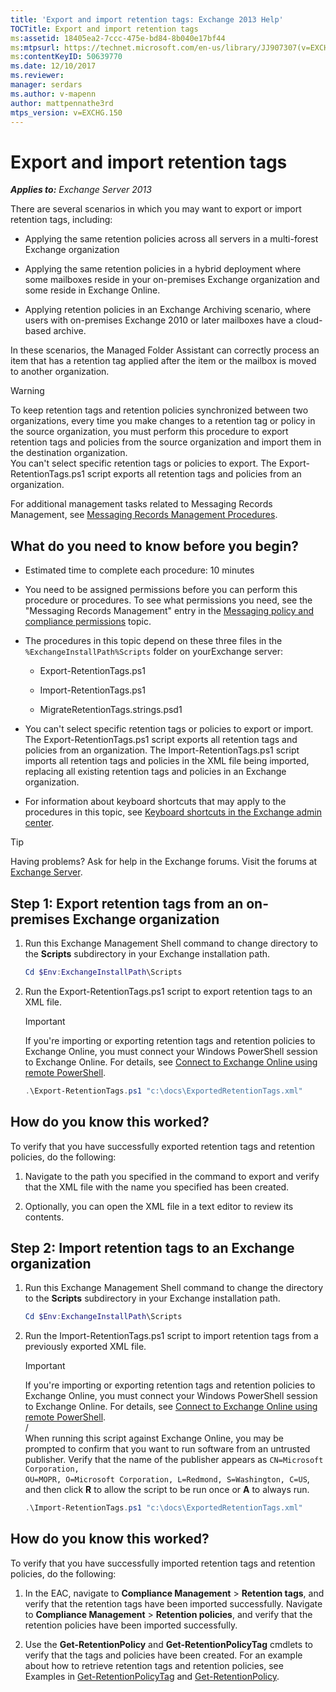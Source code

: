 ```yaml
---
title: 'Export and import retention tags: Exchange 2013 Help'
TOCTitle: Export and import retention tags
ms:assetid: 18405ea2-7ccc-475e-bd84-8b040e17bf44
ms:mtpsurl: https://technet.microsoft.com/en-us/library/JJ907307(v=EXCHG.150)
ms:contentKeyID: 50639770
ms.date: 12/10/2017
ms.reviewer: 
manager: serdars
ms.author: v-mapenn
author: mattpennathe3rd
mtps_version: v=EXCHG.150
---
```


# Export and import retention tags

_**Applies to:** Exchange Server 2013_

There are several scenarios in which you may want to export or import retention tags, including:

- Applying the same retention policies across all servers in a multi-forest Exchange organization

- Applying the same retention policies in a hybrid deployment where some mailboxes reside in your on-premises Exchange organization and some reside in Exchange Online.

- Applying retention policies in an Exchange Archiving scenario, where users with on-premises Exchange 2010 or later mailboxes have a cloud-based archive.

In these scenarios, the Managed Folder Assistant can correctly process an item that has a retention tag applied after the item or the mailbox is moved to another organization.

> [!WARNING]
> To keep retention tags and retention policies synchronized between two organizations, every time you make changes to a retention tag or policy in the source organization, you must perform this procedure to export retention tags and policies from the source organization and import them in the destination organization.<BR>You can't select specific retention tags or policies to export. The Export-RetentionTags.ps1 script exports all retention tags and policies from an organization.

For additional management tasks related to Messaging Records Management, see [Messaging Records Management Procedures](https://docs.microsoft.com/en-us/office365/securitycompliance/inactive-mailboxes-in-office-365).

## What do you need to know before you begin?

- Estimated time to complete each procedure: 10 minutes

- You need to be assigned permissions before you can perform this procedure or procedures. To see what permissions you need, see the "Messaging Records Management" entry in the [Messaging policy and compliance permissions](messaging-policy-and-compliance-permissions-exchange-2013-help.md) topic.

- The procedures in this topic depend on these three files in the `%ExchangeInstallPath%Scripts` folder on yourExchange server:

  - Export-RetentionTags.ps1

  - Import-RetentionTags.ps1

  - MigrateRetentionTags.strings.psd1

- You can't select specific retention tags or policies to export or import. The Export-RetentionTags.ps1 script exports all retention tags and policies from an organization. The Import-RetentionTags.ps1 script imports all retention tags and policies in the XML file being imported, replacing all existing retention tags and policies in an Exchange organization.

- For information about keyboard shortcuts that may apply to the procedures in this topic, see [Keyboard shortcuts in the Exchange admin center](keyboard-shortcuts-in-the-exchange-admin-center-2013-help.md).

> [!TIP]
> Having problems? Ask for help in the Exchange forums. Visit the forums at [Exchange Server](https://go.microsoft.com/fwlink/p/?linkid=60612).

## Step 1: Export retention tags from an on-premises Exchange organization

1. Run this Exchange Management Shell command to change directory to the **Scripts** subdirectory in your Exchange installation path.

   ```powershell
   Cd $Env:ExchangeInstallPath\Scripts
   ```

2. Run the Export-RetentionTags.ps1 script to export retention tags to an XML file.

   > [!IMPORTANT]
   > If you're importing or exporting retention tags and retention policies to Exchange Online, you must connect your Windows PowerShell session to Exchange Online. For details, see <A href="https://technet.microsoft.com/en-us/library/jj984289(v=exchg.150)">Connect to Exchange Online using remote PowerShell</A>.

   ```powershell
   .\Export-RetentionTags.ps1 "c:\docs\ExportedRetentionTags.xml"
   ```

## How do you know this worked?

To verify that you have successfully exported retention tags and retention policies, do the following:

1. Navigate to the path you specified in the command to export and verify that the XML file with the name you specified has been created.

2. Optionally, you can open the XML file in a text editor to review its contents.

## Step 2: Import retention tags to an Exchange organization

1. Run this Exchange Management Shell command to change the directory to the **Scripts** subdirectory in your Exchange installation path.

   ```powershell
   Cd $Env:ExchangeInstallPath\Scripts
   ```

2. Run the Import-RetentionTags.ps1 script to import retention tags from a previously exported XML file.

   > [!IMPORTANT]
   > If you're importing or exporting retention tags and retention policies to Exchange Online, you must connect your Windows PowerShell session to Exchange Online. For details, see <A href="https://technet.microsoft.com/en-us/library/jj984289(v=exchg.150)">Connect to Exchange Online using remote PowerShell</A>. <br>/<br/> When running this script against Exchange Online, you may be prompted to confirm that you want to run software from an untrusted publisher. Verify that the name of the publisher appears as <CODE>CN=Microsoft Corporation, OU=MOPR, O=Microsoft Corporation, L=Redmond, S=Washington, C=US</CODE>, and then click <STRONG>R</STRONG> to allow the script to be run once or <STRONG>A</STRONG> to always run.

   ```powershell
   .\Import-RetentionTags.ps1 "c:\docs\ExportedRetentionTags.xml"
   ```

## How do you know this worked?

To verify that you have successfully imported retention tags and retention policies, do the following:

1. In the EAC, navigate to **Compliance Management** \> **Retention tags**, and verify that the retention tags have been imported successfully. Navigate to **Compliance Management** \> **Retention policies**, and verify that the retention policies have been imported successfully.

2. Use the **Get-RetentionPolicy** and **Get-RetentionPolicyTag** cmdlets to verify that the tags and policies have been created. For an example about how to retrieve retention tags and retention policies, see Examples in [Get-RetentionPolicyTag](https://technet.microsoft.com/en-us/library/dd298009\(v=exchg.150\)) and [Get-RetentionPolicy](https://technet.microsoft.com/en-us/library/dd298086\(v=exchg.150\)).

